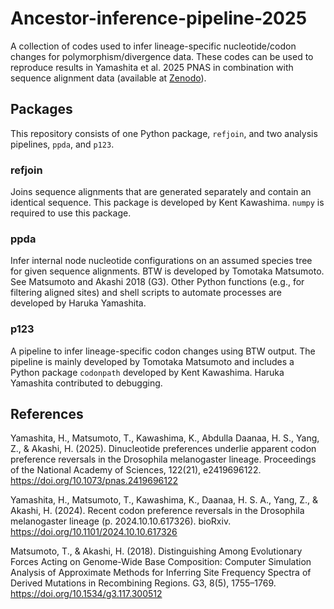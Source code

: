 # Ancestor-inference-pipeline-2025

A collection of codes used to infer lineage-specific nucleotide/codon changes for polymorphism/divergence data. These codes can be used to reproduce results in Yamashita et al. 2025 PNAS in combination with sequence alignment data (available at [Zenodo][1]). 

## Packages

This repository consists of one Python package, `refjoin`, and two analysis pipelines, `ppda`, and `p123`. 

### refjoin

Joins sequence alignments that are generated separately and contain an identical sequence. This package is developed by Kent Kawashima. `numpy` is required to use this package. 

### ppda

Infer internal node nucleotide configurations on an assumed species tree for given sequence alignments. BTW is developed by Tomotaka Matsumoto. See Matsumoto and Akashi 2018 (G3). Other Python functions (e.g., for filtering aligned sites) and shell scripts to automate processes are developed by Haruka Yamashita. 

### p123

A pipeline to infer lineage-specific codon changes using BTW output. The pipeline is mainly developed by Tomotaka Matsumoto and includes a Python package `codonpath` developed by Kent Kawashima. Haruka Yamashita contributed to debugging. 

## References

Yamashita, H., Matsumoto, T., Kawashima, K., Abdulla Daanaa, H. S., Yang, Z., & Akashi, H. (2025). Dinucleotide preferences underlie apparent codon preference reversals in the Drosophila melanogaster lineage. Proceedings of the National Academy of Sciences, 122(21), e2419696122. https://doi.org/10.1073/pnas.2419696122

Yamashita, H., Matsumoto, T., Kawashima, K., Daanaa, H. S. A., Yang, Z., & Akashi, H. (2024). Recent codon preference reversals in the Drosophila melanogaster lineage (p. 2024.10.10.617326). bioRxiv. https://doi.org/10.1101/2024.10.10.617326

Matsumoto, T., & Akashi, H. (2018). Distinguishing Among Evolutionary Forces Acting on Genome-Wide Base Composition: Computer Simulation Analysis of Approximate Methods for Inferring Site Frequency Spectra of Derived Mutations in Recombining Regions. G3, 8(5), 1755–1769. https://doi.org/10.1534/g3.117.300512

<!-- Links: below are not visible -->
[1]: https://doi.org/10.5281/zenodo.15274324

